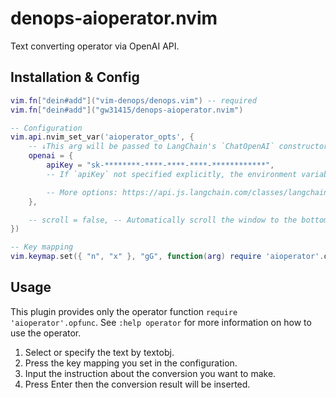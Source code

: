 # denops-aioperator.nvim

Text converting operator via OpenAI API.

## Installation & Config

```lua
vim.fn["dein#add"]("vim-denops/denops.vim") -- required
vim.fn["dein#add"]("gw31415/denops-aioperator.nvim")

-- Configuration
vim.api.nvim_set_var('aioperator_opts', {
	-- ↓This arg will be passed to LangChain's `ChatOpenAI` constructor.
	openai = {
		apiKey = "sk-********-****-****-****-************",
		-- If `apiKey` not specified explicitly, the environment variable `OPENAI_API_KEY` is used.

		-- More options: https://api.js.langchain.com/classes/langchain_openai.ChatOpenAI.html
	},

	-- scroll = false, -- Automatically scroll the window to the bottom. Default: true
})

-- Key mapping
vim.keymap.set({ "n", "x" }, "gG", function(arg) require 'aioperator'.opfunc(arg) end, { expr = true })
```

## Usage

This plugin provides only the operator function `require 'aioperator'.opfunc`. See `:help operator` for more information on how to use the operator.

1. Select or specify the text by textobj.
2. Press the key mapping you set in the configuration.
3. Input the instruction about the conversion you want to make.
4. Press Enter then the conversion result will be inserted.
